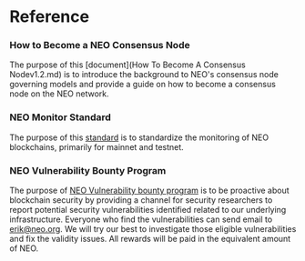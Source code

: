 # Reference

### How to Become a NEO Consensus Node

The purpose of this [document](How To Become A Consensus Nodev1.2.md) is to introduce the background to NEO's consensus node governing models and provide a guide on how to become a consensus node on the NEO network. 

### NEO Monitor Standard

The purpose of this [standard](NEOMonitorReference_v1.3.md) is to standardize the monitoring of NEO blockchains, primarily for mainnet and testnet. 

### NEO Vulnerability Bounty Program
The purpose of [NEO Vulnerability bounty program](NEO-Vulnerability-Bounty-Program.md) is to be proactive about blockchain security by providing a channel for security researchers to report potential security vulnerabilities identified related to our underlying infrastructure. Everyone who find the vulnerabilities can send email to erik@neo.org. We will try our best to investigate those eligible vulnerabilities and fix the validity issues. All rewards will be paid in the equivalent amount of NEO.
